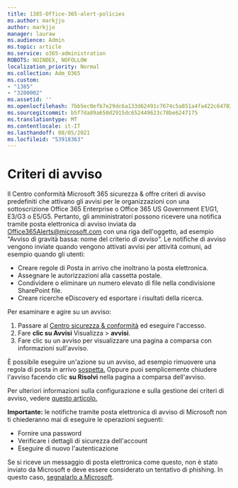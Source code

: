 ```yaml
---
title: 1385-Office-365-alert-policies
ms.author: markjjo
author: markjjo
manager: lauraw
ms.audience: Admin
ms.topic: article
ms.service: o365-administration
ROBOTS: NOINDEX, NOFOLLOW
localization_priority: Normal
ms.collection: Adm_O365
ms.custom:
- "1385"
- "3200002"
ms.assetid: ''
ms.openlocfilehash: 7bb5ec0efb7e29dc6a133d62491c7674c5a851a4fa422c647035aeaa0dbcd8d5
ms.sourcegitcommit: b5f7da89a650d2915dc652449623c78be6247175
ms.translationtype: MT
ms.contentlocale: it-IT
ms.lasthandoff: 08/05/2021
ms.locfileid: "53918363"
---
```

# <a name="alert-policies"></a>Criteri di avviso

Il Centro conformità Microsoft 365 sicurezza & offre [](https://docs.microsoft.com/microsoft-365/compliance/alert-policies#default-alert-policies) criteri di avviso predefiniti che attivano gli avvisi per le organizzazioni con una sottoscrizione Office 365 Enterprise o Office 365 US Government E1/G1, E3/G3 o E5/G5. Pertanto, gli amministratori possono ricevere una notifica tramite posta elettronica di avviso inviata da Office365Alerts@microsoft.com con una riga dell'oggetto, ad esempio "Avviso di gravità bassa: nome del criterio *di avviso".* Le notifiche di avviso vengono inviate quando vengono attivati avvisi per attività comuni, ad esempio quando gli utenti:

- Creare regole di Posta in arrivo che inoltrano la posta elettronica.
- Assegnare le autorizzazioni alla cassetta postale.
- Condividere o eliminare un numero elevato di file nella condivisione SharePoint file.
- Creare ricerche eDiscovery ed esportare i risultati della ricerca.

Per esaminare e agire su un avviso:

1. Passare al [Centro sicurezza & conformità](https://protection.office.com) ed eseguire l'accesso.
2. Fare **clic su Avvisi** Visualizza  >  **avvisi**.
3. Fare clic su un avviso per visualizzare una pagina a comparsa con informazioni sull'avviso.

È possibile eseguire un'azione su un avviso, ad esempio rimuovere una regola di posta in arrivo [sospetta.](https://docs.microsoft.com/microsoft-365/security/office-365-security/responding-to-a-compromised-email-account) Oppure puoi semplicemente chiudere l'avviso facendo clic **su Risolvi** nella pagina a comparsa dell'avviso.

Per ulteriori informazioni sulla configurazione e sulla gestione dei criteri di avviso, vedere [questo articolo.](https://docs.microsoft.com/microsoft-365/compliance/alert-policies)

**Importante:** le notifiche tramite posta elettronica di avviso di Microsoft non ti chiederanno mai di eseguire le operazioni seguenti:

- Fornire una password
- Verificare i dettagli di sicurezza dell'account
- Eseguire di nuovo l'autenticazione

Se si riceve un messaggio di posta elettronica come questo, non è stato inviato da Microsoft e deve essere considerato un tentativo di phishing. In questo caso, [segnalarlo a Microsoft](https://docs.microsoft.com/microsoft-365/security/office-365-security/report-junk-email-and-phishing-scams-in-outlook-on-the-web-eop).